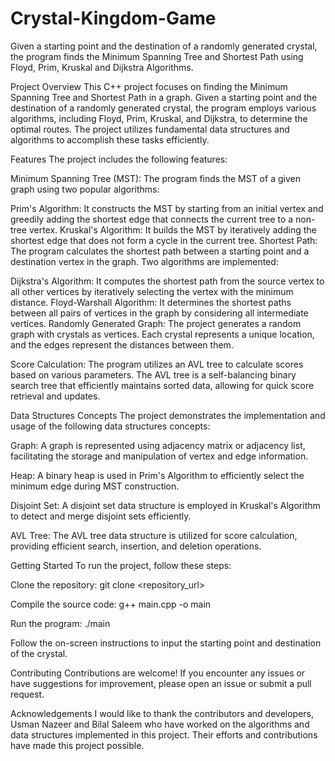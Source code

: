 # Crystal-Kingdom-Game
Given a starting point and the destination of a randomly generated crystal, the program finds the Minimum Spanning Tree and Shortest Path using Floyd, Prim, Kruskal and Dijkstra Algorithms.

Project Overview
This C++ project focuses on finding the Minimum Spanning Tree and Shortest Path in a graph. Given a starting point and the destination of a randomly generated crystal, the program employs various algorithms, including Floyd, Prim, Kruskal, and Dijkstra, to determine the optimal routes. The project utilizes fundamental data structures and algorithms to accomplish these tasks efficiently.

Features
The project includes the following features:

Minimum Spanning Tree (MST): The program finds the MST of a given graph using two popular algorithms:

Prim's Algorithm: It constructs the MST by starting from an initial vertex and greedily adding the shortest edge that connects the current tree to a non-tree vertex.
Kruskal's Algorithm: It builds the MST by iteratively adding the shortest edge that does not form a cycle in the current tree.
Shortest Path: The program calculates the shortest path between a starting point and a destination vertex in the graph. Two algorithms are implemented:

Dijkstra's Algorithm: It computes the shortest path from the source vertex to all other vertices by iteratively selecting the vertex with the minimum distance.
Floyd-Warshall Algorithm: It determines the shortest paths between all pairs of vertices in the graph by considering all intermediate vertices.
Randomly Generated Graph: The project generates a random graph with crystals as vertices. Each crystal represents a unique location, and the edges represent the distances between them.

Score Calculation: The program utilizes an AVL tree to calculate scores based on various parameters. The AVL tree is a self-balancing binary search tree that efficiently maintains sorted data, allowing for quick score retrieval and updates.

Data Structures Concepts
The project demonstrates the implementation and usage of the following data structures concepts:

Graph: A graph is represented using adjacency matrix or adjacency list, facilitating the storage and manipulation of vertex and edge information.

Heap: A binary heap is used in Prim's Algorithm to efficiently select the minimum edge during MST construction.

Disjoint Set: A disjoint set data structure is employed in Kruskal's Algorithm to detect and merge disjoint sets efficiently.

AVL Tree: The AVL tree data structure is utilized for score calculation, providing efficient search, insertion, and deletion operations.

Getting Started
To run the project, follow these steps:

Clone the repository: git clone <repository_url>

Compile the source code: g++ main.cpp -o main

Run the program: ./main

Follow the on-screen instructions to input the starting point and destination of the crystal.


Contributing
Contributions are welcome! If you encounter any issues or have suggestions for improvement, please open an issue or submit a pull request.

Acknowledgements
I would like to thank the contributors and developers, Usman Nazeer and Bilal Saleem who have worked on the algorithms and data structures implemented in this project. Their efforts and contributions have made this project possible.


